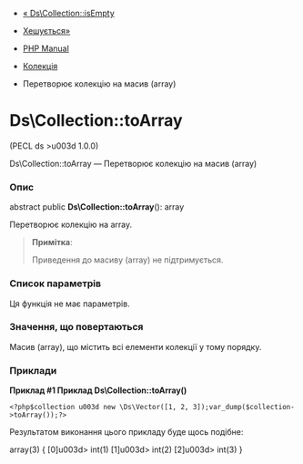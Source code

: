 - [« Ds\Collection::isEmpty](ds-collection.isempty.md)
- [Хешується»](class.ds-hashable.md)

- [PHP Manual](index.md)
- [Колекція](class.ds-collection.md)
- Перетворює колекцію на масив (array)

# Ds\Collection::toArray

(PECL ds \>u003d 1.0.0)

Ds\Collection::toArray — Перетворює колекцію на масив (array)

### Опис

abstract public **Ds\Collection::toArray**(): array

Перетворює колекцію на array.

> **Примітка**:
>
> Приведення до масиву (array) не підтримується.

### Список параметрів

Ця функція не має параметрів.

### Значення, що повертаються

Масив (array), що містить всі елементи колекції у тому порядку.

### Приклади

**Приклад #1 Приклад **Ds\Collection::toArray()****

` <?php$collection u003d new \Ds\Vector([1, 2, 3]);var_dump($collection->toArray());?> `

Результатом виконання цього прикладу буде щось подібне:

array(3) {
[0]u003d>
int(1)
[1]u003d>
int(2)
[2]u003d>
int(3)
}
